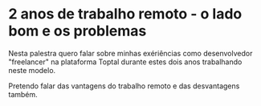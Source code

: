 # 2 anos de trabalho remoto - o lado bom e os problemas

Nesta palestra quero falar sobre minhas exériências como desenvolvedor "freelancer" na plataforma Toptal durante estes dois anos trabalhando neste modelo.

Pretendo falar das vantagens do trabalho remoto e das desvantagens também.
